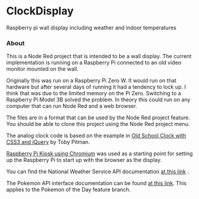 ClockDisplay
============

Raspberry pi wall display including weather and indoor temperatures

### About

This is a Node Red project that is intended to be a wall display. The current implementation is running on a Raspberry Pi connected to an old video monitor mounted on the wall.  

Originally this was run on a Raspberry Pi Zero W. It would run on that hardware but after several days of running it had a tendency to lock up. I think that was due to the limited memory on the Pi Zero. Switching to a Raspberry Pi Model 3B solved the problem. In theory this could run on any computer that can run Node Red and a web browser.  

The files are in a format that can be used by the Node Red project feature. You should be able to clone this project using the Node Red project menu.  

The analog clock code is based on the example in [Old School Clock with CSS3 and jQuery](https://css-tricks.com/css3-clock/) by Toby Pitman.

[Raspberry Pi Kiosk using Chromium](https://pimylifeup.com/raspberry-pi-kiosk/) was used as a starting point for setting up the Raspberry Pi to start up with the browser as the display.  

You can find the National Weather Service API documentation [at this link](https://www.weather.gov/documentation/services-web-api#/default/get_stations__stationId__observations_latest) .  

The Pokemon API interface documentation can be found [at this link](https://pokeapi.co/docs/v2). This applies to the Pokemon of the Day feature branch.